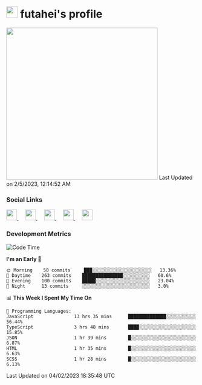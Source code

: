 <h1><img src="https://fonts.gstatic.com/s/e/notoemoji/latest/1f914/512.gif" width="30"/> futahei's profile</h1>
<!--START_SECTION:lapras-card-->
<a href="https://lapras.com/public/M9NU3UQ" target="_blank" rel="noopener noreferrer"><img src="https://lapras-card-generator.vercel.app/api/svg?e=3.42&b=3.57&i=3.19&b1=%23232323&b2=%236d6d6d&i1=%23212121&i2=%23818181&l=ja" width="400" ></a>  
Last Updated on 2/5/2023, 12:14:52 AM
<!--END_SECTION:lapras-card-->

<h3>Social Links</h3>
<p>
  <a href= "https://github.com/futahei">
    <img src="https://img.icons8.com/ios-filled/50/000000/github.svg" width="28px"/>
  </a>
  &emsp;
  <a href= "https://www.youtube.com/channel/UC6cSz5FoLd8ib7Qnncyj-eg">
    <img src="https://img.icons8.com/ios-filled/50/000000/youtube.svg" width="28px"/>
  </a>
  &emsp;
  <a href= "https://twitter.com/kohei_fttk">
    <img src="https://img.icons8.com/ios-filled/50/000000/twitter.svg" width="28px"/>
  </a>
  &emsp;
  <a href= "https://keybase.io/futahei">
    <img src="https://img.icons8.com/ios-filled/50/000000/keybase2.svg" width="28px"/>
  </a>
  &emsp;
  <a href="mailto:kohei_f@cynack.com">
    <img src="https://img.icons8.com/ios-filled/50/000000/email.png" width="28px"/>
  </a>
</p>

<h3>Development Metrics</h3>

<!--START_SECTION:waka-->
![Code Time](http://img.shields.io/badge/Code%20Time-1%2C101%20hrs%2031%20mins-blue)

**I'm an Early 🐤** 

```text
🌞 Morning    58 commits     ███░░░░░░░░░░░░░░░░░░░░░░   13.36% 
🌆 Daytime    263 commits    ███████████████░░░░░░░░░░   60.6% 
🌃 Evening    100 commits    █████░░░░░░░░░░░░░░░░░░░░   23.04% 
🌙 Night      13 commits     ░░░░░░░░░░░░░░░░░░░░░░░░░   3.0%

```


📊 **This Week I Spent My Time On** 

```text
💬 Programming Languages: 
JavaScript               13 hrs 35 mins      ██████████████░░░░░░░░░░░   56.44% 
TypeScript               3 hrs 48 mins       ████░░░░░░░░░░░░░░░░░░░░░   15.85% 
JSON                     1 hr 39 mins        █░░░░░░░░░░░░░░░░░░░░░░░░   6.87% 
HTML                     1 hr 35 mins        █░░░░░░░░░░░░░░░░░░░░░░░░   6.63% 
SCSS                     1 hr 28 mins        █░░░░░░░░░░░░░░░░░░░░░░░░   6.13%

```


 Last Updated on 04/02/2023 18:35:48 UTC
<!--END_SECTION:waka-->
